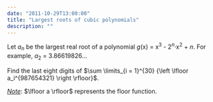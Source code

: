 ```yaml
---
date: "2011-10-29T13:00:00"
title: "Largest roots of cubic polynomials"
description: ""
---
```


<p>
Let <var>a</var><sub><var>n</var></sub> be the largest real root of a polynomial <var>g</var>(x) = x<sup>3</sup> - 2<sup><var>n</var></sup>·x<sup>2</sup> + <var>n</var>.
For example, <var>a</var><sub>2</sub> = 3.86619826...</p>
<p>
Find the last eight digits of $\sum \limits_{i = 1}^{30} {\left \lfloor a_i^{987654321} \right \rfloor}$.</p>
<p>
<u><i>Note</i></u>: $\lfloor a \rfloor$ represents the floor function.</p>

